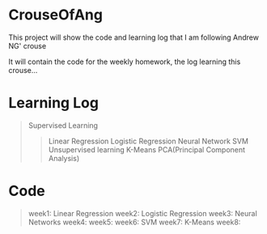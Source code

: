 # CrouseOfAng

This project will show the code and learning log that I am following Andrew NG' crouse

It will contain the code for the weekly homework, the log learning this crouse...

# Learning Log

> Supervised Learning
> > Linear Regression
> > Logistic Regression
> > Neural Network
> > SVM
> Unsupervised learning
> > K-Means
> > PCA(Principal Component Analysis)

# Code

> week1: Linear Regression
> week2: Logistic Regression
> week3: Neural Networks
> week4:
> week5:
> week6: SVM
> week7: K-Means
> week8:
